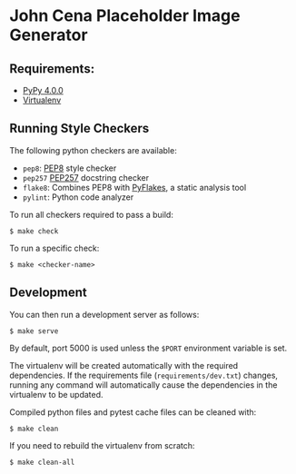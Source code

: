 # John Cena Placeholder Image Generator

## Requirements:

* [PyPy 4.0.0](http://pypy.org/download.html)
* [Virtualenv](http://virtualenv.readthedocs.org/en/latest/virtualenv.html#installation)

## Running Style Checkers
The following python checkers are available:

* `pep8`: [PEP8](http://legacy.python.org/dev/peps/pep-0008/) style checker
* `pep257` [PEP257](http://legacy.python.org/dev/peps/pep-0257/) docstring checker
* `flake8`: Combines PEP8 with [PyFlakes](https://pypi.python.org/pypi/pyflakes), a static analysis tool
* `pylint`: Python code analyzer

To run all checkers required to pass a build:

    $ make check

To run a specific check:

    $ make <checker-name>

## Development
You can then run a development server as follows:

    $ make serve

By default, port 5000 is used unless the `$PORT` environment variable is set.

The virtualenv will be created automatically with the required dependencies. If
the requirements file (`requirements/dev.txt`) changes, running any command will
automatically cause the dependencies in the virtualenv to be updated.

Compiled python files and pytest cache files can be cleaned with:

    $ make clean

If you need to rebuild the virtualenv from scratch:

    $ make clean-all

